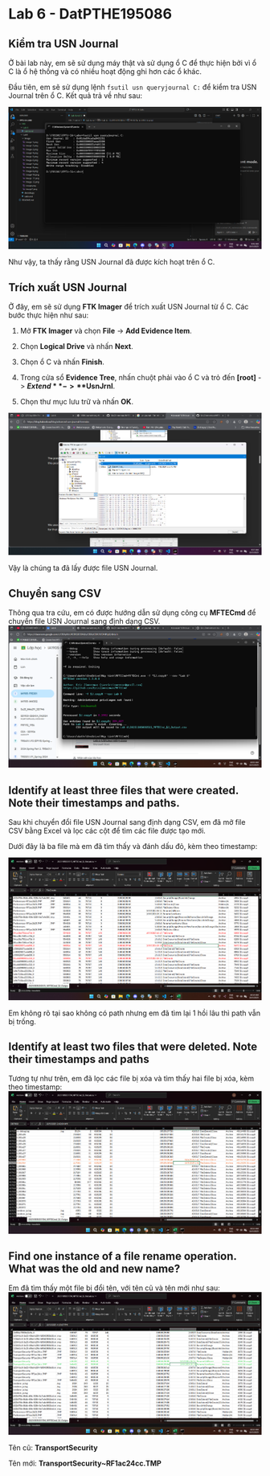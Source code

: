 # Lab 6 - DatPTHE195086
## Kiểm tra USN Journal
Ở bài lab này, em sẽ sử dụng máy thật và sử dụng ổ C để thực hiện bởi vì ổ C là ổ hệ thống và có nhiều hoạt động ghi hơn các ổ khác.

Đầu tiên, em sẽ sử dụng lệnh ```fsutil usn queryjournal C:``` để kiểm tra USN Journal trên ổ C. Kết quả trả về như sau:

![Ảnh 1](image/image.png)

Như vậy, ta thấy rằng USN Journal đã được kích hoạt trên ổ C.

## Trích xuất USN Journal
Ở đây, em sẽ sử dụng **FTK Imager** để trích xuất USN Journal từ ổ C. Các bước thực hiện như sau:

1. Mở **FTK Imager** và chọn **File** -> **Add Evidence Item**.

2. Chọn **Logical Drive** và nhấn **Next**.

3. Chọn ổ C và nhấn **Finish**.

4. Trong cửa sổ **Evidence Tree**, nhấn chuột phải vào ổ C và trỏ đến **[root]** -> **$Extend** -> **$UsnJrnl**.

5. Chọn thư mục lưu trữ và nhấn **OK**.

![Ảnh 2](image/image-1.png)

Vậy là chúng ta đã lấy được file USN Journal.

## Chuyển sang CSV
Thông qua tra cứu, em có được hướng dẫn sử dụng công cụ **MFTECmd** để chuyển file USN Journal sang định dạng CSV.
![Ảnh 3](image/image-2.png)

## Identify at least three files that were created. Note their timestamps and paths.
Sau khi chuyển đổi file USN Journal sang định dạng CSV, em đã mở file CSV bằng Excel và lọc các cột để tìm các file được tạo mới.

Dưới đây là ba file mà em đã tìm thấy và đánh dấu đỏ, kèm theo timestamp:

![Ảnh 4](image/image-3.png)

Em không rõ tại sao không có path nhưng em đã tìm lại 1 hồi lâu thì path vẫn bị trống.

## Identify at least two files that were deleted. Note their timestamps and paths
Tương tự như trên, em đã lọc các file bị xóa và tìm thấy hai file bị xóa, kèm theo timestamp:
![Ảnh 5](image/image-4.png)

## Find one instance of a file rename operation. What was the old and new name?
Em đã tìm thấy một file bị đổi tên, với tên cũ và tên mới như sau:
![Ảnh 6](image/image-5.png)

Tên cũ: **TransportSecurity**

Tên mới: **TransportSecurity~RF1ac24cc.TMP**